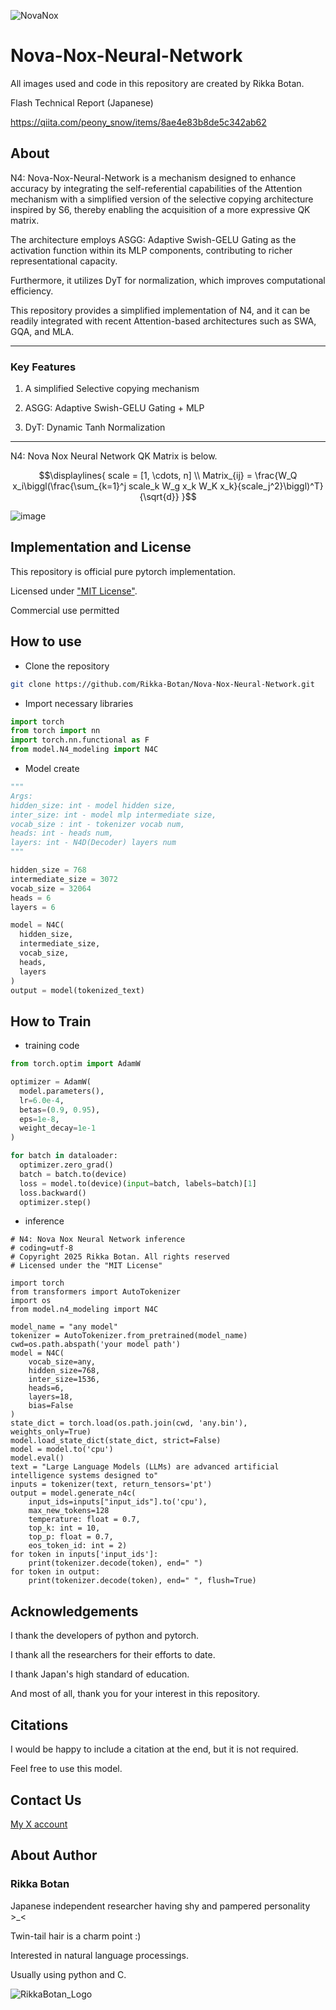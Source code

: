 
![NovaNox](https://github.com/user-attachments/assets/f4b26c51-1bdc-4d00-81a9-5db299563b50)

# Nova-Nox-Neural-Network

All images used and code in this repository are created by Rikka Botan.

Flash Technical Report (Japanese)

https://qiita.com/peony_snow/items/8ae4e83b8de5c342ab62

## About

N4: Nova-Nox-Neural-Network is a mechanism designed to enhance accuracy by integrating the self-referential capabilities of the Attention mechanism with a simplified version of the selective copying architecture inspired by S6, thereby enabling the acquisition of a more expressive QK matrix. 

The architecture employs ASGG: Adaptive Swish-GELU Gating as the activation function within its MLP components, contributing to richer representational capacity. 

Furthermore, it utilizes DyT for normalization, which improves computational efficiency. 

This repository provides a simplified implementation of N4, and it can be readily integrated with recent Attention-based architectures such as SWA, GQA, and MLA.

***

### Key Features

1. A simplified Selective copying mechanism

2. ASGG: Adaptive Swish-GELU Gating + MLP

3. DyT: Dynamic Tanh Normalization

***

N4: Nova Nox Neural Network QK Matrix is below.

```math
\displaylines{
scale = [1, \cdots, n] \\
Matrix_{ij} = \frac{W_Q x_i\biggl(\frac{\sum_{k=1}^j scale_k W_g x_k W_K x_k}{scale_j^2}\biggl)^T}{\sqrt{d}} 
}
```

![image](https://github.com/user-attachments/assets/2e549a00-4406-4b56-98bd-d1727dd7b738)


## Implementation and License

This repository is official pure pytorch implementation.

Licensed under ["MIT License"](https://mit-license.org/).

Commercial use permitted

## How to use

- Clone the repository

```bash
git clone https://github.com/Rikka-Botan/Nova-Nox-Neural-Network.git
```


- Import necessary libraries

```python
import torch
from torch import nn
import torch.nn.functional as F
from model.N4_modeling import N4C
```


- Model create

```python
"""
Args:
hidden_size: int - model hidden size,
inter_size: int - model mlp intermediate size,
vocab_size : int - tokenizer vocab num,
heads: int - heads num,
layers: int - N4D(Decoder) layers num
"""

hidden_size = 768
intermediate_size = 3072
vocab_size = 32064
heads = 6
layers = 6

model = N4C(
  hidden_size,
  intermediate_size,
  vocab_size,
  heads,
  layers
)
output = model(tokenized_text)
```


## How to Train

- training code

```python
from torch.optim import AdamW

optimizer = AdamW(
  model.parameters(),
  lr=6.0e-4,
  betas=(0.9, 0.95),
  eps=1e-8,
  weight_decay=1e-1
)

for batch in dataloader:
  optimizer.zero_grad()
  batch = batch.to(device)
  loss = model.to(device)(input=batch, labels=batch)[1]
  loss.backward()
  optimizer.step()
```

- inference

```python: N4C_inference
# N4: Nova Nox Neural Network inference
# coding=utf-8
# Copyright 2025 Rikka Botan. All rights reserved
# Licensed under the "MIT License"

import torch
from transformers import AutoTokenizer
import os
from model.n4_modeling import N4C

model_name = "any model"
tokenizer = AutoTokenizer.from_pretrained(model_name)
cwd=os.path.abspath('your model path')
model = N4C(
    vocab_size=any,
    hidden_size=768,
    inter_size=1536,
    heads=6,
    layers=18,
    bias=False
)
state_dict = torch.load(os.path.join(cwd, 'any.bin'), weights_only=True)
model.load_state_dict(state_dict, strict=False)
model = model.to('cpu')
model.eval()
text = "Large Language Models (LLMs) are advanced artificial intelligence systems designed to"
inputs = tokenizer(text, return_tensors='pt')
output = model.generate_n4c(
    input_ids=inputs["input_ids"].to('cpu'),
    max_new_tokens=128
    temperature: float = 0.7,
    top_k: int = 10,
    top_p: float = 0.7,
    eos_token_id: int = 2)
for token in inputs['input_ids']:
    print(tokenizer.decode(token), end=" ")
for token in output:
    print(tokenizer.decode(token), end=" ", flush=True)

```

## Acknowledgements

I thank the developers of python and pytorch.

I thank all the researchers for their efforts to date.

I thank Japan's high standard of education.

And most of all, thank you for your interest in this repository.

## Citations

I would be happy to include a citation at the end, but it is not required.

Feel free to use this model.


## Contact Us

[My X account](https://x.com/peony__snow)


## About Author

### Rikka Botan

Japanese independent researcher having shy and pampered personality >_<

Twin-tail hair is a charm point :)

Interested in natural language processings. 

Usually using python and C.

![RikkaBotan_Logo](https://github.com/user-attachments/assets/92913f91-9136-4d44-8b4d-8a2120118a05)
